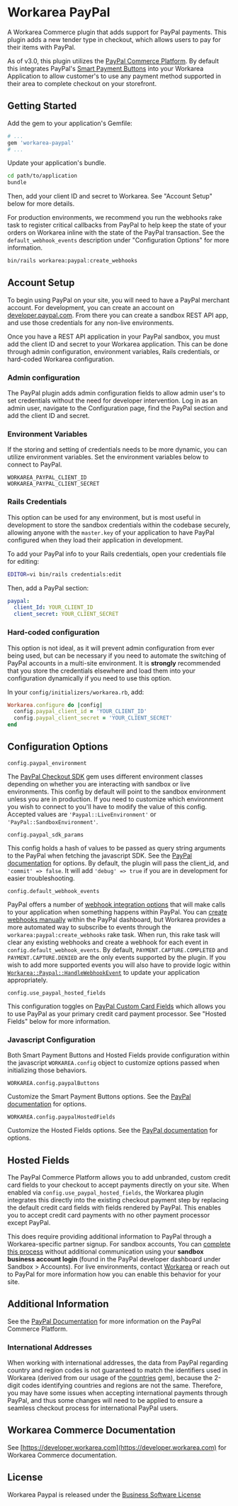 Workarea PayPal
================================================================================

A Workarea Commerce plugin that adds support for PayPal payments. This plugin adds a new tender type in checkout, which allows users to pay for their items with PayPal.

As of v3.0, this plugin utilizes the [PayPal Commerce Platform](https://www.paypal.com/us/webapps/mpp/commerce-platform). By default this integrates PayPal's [Smart Payment Buttons](https://developer.paypal.com/docs/commerce-platform/payment/checkout/) into your Workarea Application to allow customer's to use any payment method supported in their area to complete checkout on your storefront.

Getting Started
--------------------------------------------------------------------------------

Add the gem to your application's Gemfile:

```ruby
# ...
gem 'workarea-paypal'
# ...
```

Update your application's bundle.

```bash
cd path/to/application
bundle
```

Then, add your client ID and secret to Workarea. See "Account Setup" below for more details.

For production environments, we recommend you run the webhooks rake task to register critical callbacks from PayPal to help keep the state of your orders on Workarea inline with the state of the PayPal transaction. See the `default_webhook_events` description under "Configuration Options" for more information.

```bash
bin/rails workarea:paypal:create_webhooks
```

Account Setup
--------------------------------------------------------------------------------

To begin using PayPal on your site, you will need to have a PayPal merchant account. For development, you can create an account on [developer.paypal.com](htttps://developer.paypal.com). From there you can create a sandbox REST API app, and use those credentials for any non-live environments.

Once you have a REST API application in your PayPal sandbox, you must add the client ID and secret to your Workarea application. This can be done through admin configuration, environment variables, Rails credentials, or hard-coded Workarea configuration.

### Admin configuration

The PayPal plugin adds admin configuration fields to allow admin user's to set credentials without the need for developer intervention. Log in as an admin user, navigate to the Configuration page, find the PayPal section and add the client ID and secret.

### Environment Variables

If the storing and setting of credentials needs to be more dynamic, you can utilize environment variables. Set the environment variables below to connect to PayPal.

`WORKAREA_PAYPAL_CLIENT_ID`   
`WORKAREA_PAYPAL_CLIENT_SECRET`

### Rails Credentials

This option can be used for any environment, but is most useful in development to store the sandbox credentials within the codebase securely, allowing anyone with the `master.key` of your application to have PayPal configured when they load their application in development.

To add your PayPal info to your Rails credentials, open your credentials file for editing:

```bash
EDITOR=vi bin/rails credentials:edit
```

Then, add a PayPal section:

```yaml
paypal:
  client_Id: YOUR_CLIENT_ID
  client_secret: YOUR_CLIENT_SECRET
```

### Hard-coded configuration

This option is not ideal, as it will prevent admin configuration from ever being used, but can be necessary if you need to automate the switching of PayPal accounts in a multi-site environment. It is **strongly** recommended that you store the credentials elsewhere and load them into your configuration dynamically if you need to use this option.

In your `config/initializers/workarea.rb`, add:

```ruby
Workarea.configure do |config|
  config.paypal_client_id = 'YOUR_CLIENT_ID'
  config.paypal_client_secret = 'YOUR_CLIENT_SECRET'
end
```

Configuration Options
--------------------------------------------------------------------------------

`config.paypal_environment`

The [PayPal Checkout SDK](https://github.com/paypal/Checkout-Ruby-SDK) gem uses different environment classes depending on whether you are interacting with sandbox or live environments. This config by default will point to the sandbox environment unless you are in production. If you need to customize which environment you wish to connect to you'll have to modify the value of this config. Accepted values are `'Paypal::LiveEnvironment'` or
`'PayPal::SandboxEnvironment'`.

`config.paypal_sdk_params`

This config holds a hash of values to be passed as query string arguments to the PayPal when fetching the javascript SDK. See the [PayPal documentation](https://developer.paypal.com/docs/checkout/reference/customize-sdk/) for options. By default, the plugin will pass the client_id, and `'commit' => false`. It will add `'debug' => true` if you are in development for easier troubleshooting.

`config.default_webhook_events`

PayPal offers a number of [webhook integration options](https://developer.paypal.com/docs/integration/direct/webhooks/rest-webhooks/) that will make calls to your application when something happens within PayPal. You can [create webhooks manually](https://developer.paypal.com/docs/integration/direct/webhooks/rest-webhooks/#to-use-the-dashboard-to-subscribe-to-events) within the PayPal dashboard, but Workarea provides a more automated way to subscribe to events through the `workarea:paypal:create_webhooks` rake task. When run, this rake task will clear any existing webhooks and create a webhook for each event in `config.default_webhook_events`. By default, `PAYMENT.CAPTURE.COMPLETED` and `PAYMENT.CAPTURE.DENIED` are the only events supported by the plugin. If you wish to add more supported events you will also have to provide logic within [`Workarea::Paypal::HandleWebhookEvent`](https://github.com/workarea-commerce/workarea-paypal/blob/master/app/workers/workarea/paypal/handle_webhook_event.rb) to update your application appropriately.


`config.use_paypal_hosted_fields`

This configuration toggles on [PayPal Custom Card Fields](https://developer.paypal.com/docs/limited-release/custom-card-fields/) which allows you to use PayPal as your primary credit card payment processor. See "Hosted Fields" below for more information.

### Javascript Configuration

Both Smart Payment Buttons and Hosted Fields provide configuration within the javascript `WORKAREA.config` object to customize options passed when initializing those behaviors.

`WORKAREA.config.paypalButtons`

Customize the Smart Payment Buttons options. See the [PayPal documentation](https://developer.paypal.com/docs/checkout/integration-features/customize-button/) for options.

`WORKAREA.config.paypalHostedFields`

Customize the Hosted Fields options. See the [PayPal documentation](https://developer.paypal.com/docs/limited-release/custom-card-fields/reference) for options.

Hosted Fields
--------------------------------------------------------------------------------

The PayPal Commerce Platform allows you to add unbranded, custom credit card fields to your checkout to accept payments directly on your site. When enabled via `config.use_paypal_hosted_fields`, the Workarea plugin integrates this directly into the existing checkout payment step by replacing the default credit card fields with fields rendered by PayPal. This enables you to accept credit card payments with no other payment processor except PayPal.

This does require providing additional information to PayPal through a Workarea-specific partner signup. For sandbox accounts, You can [complete this process](https://www.sandbox.paypal.com/bizsignup/partner/entry?channelId=partner&channel=marketplace&product=ppcp&partnerId=M3XMHZJKTFK88&integrationType=FO) without additional communication using your **sandbox business account login** (found in the PayPal developer dashboard under Sandbox > Accounts). For live environments, contact [Workarea](https://www.workarea.com/pages/contact-us) or reach out to PayPal for more information how you can enable this behavior for your site.

Additional Information
--------------------------------------------------------------------------------

See the [PayPal Documentation](https://developer.paypal.com/docs/commerce-platform/) for more information on the PayPal Commerce Platform.

### International Addresses

When working with international addresses, the data from PayPal regarding country and region codes is not guaranteed to match the identifiers used in Workarea (derived from our usage of the [countries](https://github.com/hexorx/countries) gem), because the 2-digit codes identifying countries and regions are not the same. Therefore, you may have some issues when accepting international payments through PayPal, and thus some changes will need to be applied to ensure a seamless checkout process for international PayPal users.


Workarea Commerce Documentation
--------------------------------------------------------------------------------

See [https://developer.workarea.com](https://developer.workarea.com) for Workarea Commerce documentation.

License
--------------------------------------------------------------------------------

Workarea Paypal is released under the [Business Software License](LICENSE)
